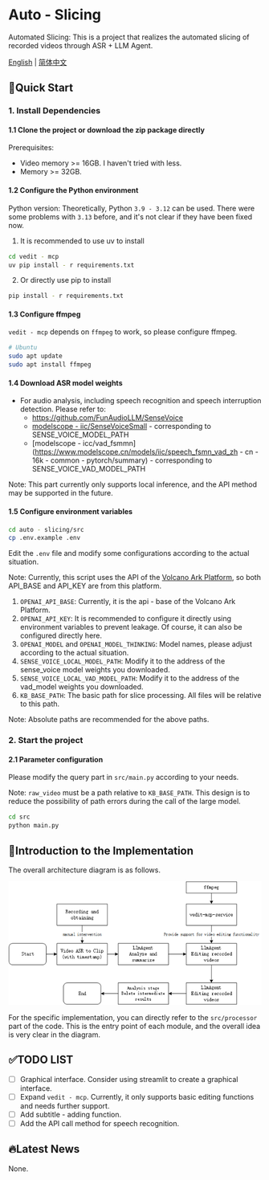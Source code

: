 # Auto - Slicing

Automated Slicing: This is a project that realizes the automated slicing of recorded videos through ASR + LLM Agent.

[English](README.md) | [简体中文](README_cn.md)

## 👀Quick Start

### 1. Install Dependencies

#### 1.1 Clone the project or download the zip package directly

Prerequisites:
- Video memory >= 16GB. I haven't tried with less.
- Memory >= 32GB.

#### 1.2 Configure the Python environment

Python version: Theoretically, Python `3.9 - 3.12` can be used. There were some problems with `3.13` before, and it's not clear if they have been fixed now.

1. It is recommended to use uv to install

```bash
cd vedit - mcp
uv pip install - r requirements.txt
```

2. Or directly use pip to install

```bash
pip install - r requirements.txt
```

#### 1.3 Configure ffmpeg

`vedit - mcp` depends on `ffmpeg` to work, so please configure ffmpeg.

```bash
# Ubuntu
sudo apt update
sudo apt install ffmpeg
```

#### 1.4 Download ASR model weights

- For audio analysis, including speech recognition and speech interruption detection. Please refer to:
  - https://github.com/FunAudioLLM/SenseVoice
  - [modelscope - iic/SenseVoiceSmall](https://www.modelscope.cn/models/iic/SenseVoiceSmall) - corresponding to SENSE_VOICE_MODEL_PATH
  - [modelscope - icc/vad_fsmmn](https://www.modelscope.cn/models/iic/speech_fsmn_vad_zh - cn - 16k - common - pytorch/summary) - corresponding to SENSE_VOICE_VAD_MODEL_PATH

Note: This part currently only supports local inference, and the API method may be supported in the future.

#### 1.5 Configure environment variables

```bash
cd auto - slicing/src
cp .env.example .env
```

Edit the `.env` file and modify some configurations according to the actual situation.

Note: Currently, this script uses the API of the [Volcano Ark Platform](https://www.volcengine.com/product/ark), so both API_BASE and API_KEY are from this platform.
1. `OPENAI_API_BASE`: Currently, it is the api - base of the Volcano Ark Platform.
2. `OPENAI_API_KEY`: It is recommended to configure it directly using environment variables to prevent leakage. Of course, it can also be configured directly here.
3. `OPENAI_MODEL` and `OPENAI_MODEL_THINKING`: Model names, please adjust according to the actual situation.
4. `SENSE_VOICE_LOCAL_MODEL_PATH`: Modify it to the address of the sense_voice model weights you downloaded.
5. `SENSE_VOICE_LOCAL_VAD_MODEL_PATH`: Modify it to the address of the vad_model weights you downloaded.
6. `KB_BASE_PATH`: The basic path for slice processing. All files will be relative to this path.

Note: Absolute paths are recommended for the above paths.

### 2. Start the project

#### 2.1 Parameter configuration

Please modify the query part in `src/main.py` according to your needs.

Note: `raw_video` must be a path relative to `KB_BASE_PATH`. This design is to reduce the possibility of path errors during the call of the large model.

```bash
cd src
python main.py
```

## 🫡Introduction to the Implementation

The overall architecture diagram is as follows.

![](./assert/images/stream_en.png)

For the specific implementation, you can directly refer to the `src/processor` part of the code. This is the entry point of each module, and the overall idea is very clear in the diagram.

## ✅TODO LIST
- [ ] Graphical interface. Consider using streamlit to create a graphical interface.
- [ ] Expand `vedit - mcp`. Currently, it only supports basic editing functions and needs further support.
- [ ] Add subtitle - adding function.
- [ ] Add the API call method for speech recognition.

## 🔥Latest News

None.